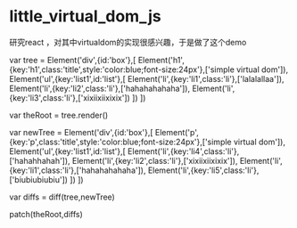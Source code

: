 # little_virtual_dom_js
研究react ，对其中virtualdom的实现很感兴趣，于是做了这个demo


var tree = Element('div',{id:'box'},[
        Element('h1',{key:'h1',class:'title',style:'color:blue;font-size:24px'},['simple virtual dom']),
        Element('ul',{key:'list1',id:'list'},[
            Element('li',{key:'li1',class:'li'},['lalalallaa']),
            Element('li',{key:'li2',class:'li'},['hahahahahaha']),
            Element('li',{key:'li3',class:'li'},['xixiixiixixix'])
        ])
    ])

var theRoot = tree.render()


var newTree = Element('div',{id:'box'},[
        Element('p',{key:'p',class:'title',style:'color:blue;font-size:24px'},['simple virtual dom']),
        Element('ul',{key:'list1',id:'list'},[
            Element('li',{key:'li4',class:'li'},['hahahhahah']),
            Element('li',{key:'li2',class:'li'},['xixiixiixixix']),
            Element('li',{key:'li1',class:'li'},['hahahahahaha']),
            Element('li',{key:'li5',class:'li'},['biubiubiubiu'])
        ])
    ])

var diffs = diff(tree,newTree)


patch(theRoot,diffs)
